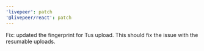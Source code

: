 ```yaml
---
'livepeer': patch
'@livepeer/react': patch
---
```


Fix: updated the fingerprint for Tus upload. This should fix the issue with the resumable uploads.
